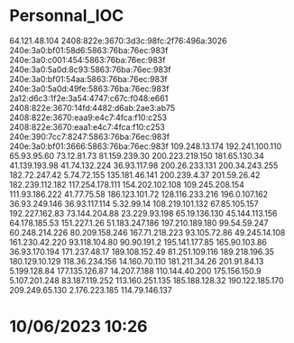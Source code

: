 # Personnal_IOC
64.121.48.104
2408:822e:3670:3d3c:98fc:2f76:496a:3026
240e:3a0:bf01:58d6:5863:76ba:76ec:983f
240e:3a0:c001:454:5863:76ba:76ec:983f
240e:3a0:5a0d:8c93:5863:76ba:76ec:983f
240e:3a0:bf01:54aa:5863:76ba:76ec:983f
240e:3a0:5a0d:49fe:5863:76ba:76ec:983f
2a12:d6c3:1f2e:3a54:4747:c67c:f048:e661
2408:822e:3670:14fd:4482:d6ab:2ae3:ab75
2408:822e:3670:eaa9:e4c7:4fca:f10:c253
2408:822e:3670:eaa1:e4c7:4fca:f10:c253
240e:390:7cc7:8247:5863:76ba:76ec:983f
240e:3a0:bf01:3666:5863:76ba:76ec:983f
109.248.13.174
192.241.100.110
65.93.95.60
73.12.81.73
81.159.239.30
200.223.219.150
181.65.130.34
41.139.193.98
41.74.132.224
36.93.117.98
200.26.233.131
200.34.243.255
182.72.247.42
5.74.72.155
135.181.46.141
200.239.4.37
201.59.26.42
182.239.112.182
117.254.178.111
154.202.102.108
109.245.208.154
111.93.186.222
41.77.75.58
186.123.101.72
128.116.233.216
196.0.107.162
36.93.249.146
36.93.117.114
5.32.99.14
108.219.101.132
67.85.105.157
192.227.162.83
73.144.204.88
23.229.93.198
65.19.136.130
45.144.113.156
64.178.185.53
151.227.1.26
51.183.247.186
197.210.189.180
99.54.59.247
60.248.214.226
80.209.158.246
167.71.218.223
93.105.72.86
49.245.14.108
161.230.42.220
93.118.104.80
90.90.191.2
195.141.177.85
165.90.103.86
36.93.170.194
171.237.48.17
189.108.152.49
81.251.109.116
189.218.196.35
180.129.10.129
118.36.234.156
14.160.70.110
181.211.34.26
201.91.84.13
5.199.128.84
177.135.126.87
14.207.7.188
110.144.40.200
175.156.150.9
5.107.201.248
83.187.119.252
113.160.251.135
185.188.128.32
190.122.185.170
209.249.65.130
2.176.223.185
114.79.146.137
# 10/06/2023 10:26